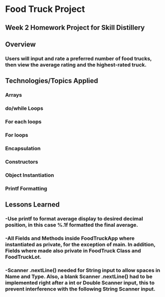 # Food Truck Project

## Week 2 Homework Project for Skill Distillery

## Overview

### Users will input and rate a preferred number of food trucks, then view the average rating and the highest-rated truck.

## Technologies/Topics Applied

### Arrays
### do/while Loops
### For each loops
### For loops
### Encapsulation
### Constructors
### Object Instantiation
### Printf Formatting



## Lessons Learned

### -Use printf to format average display to desired decimal position, in this case %.1f formatted the final average.

### -All Fields and Methods inside FoodTruckApp where instantiated as private, for the exception of main. In addition, Fields where made also private in FoodTruck Class and FoodTruckLot.

### -Scanner .nextLine() needed for String input to allow spaces in Name and Type. Also, a blank Scanner .nextLine() had to be implemented right after a int or Double Scanner input, this to prevent interference with the following String Scanner input.

